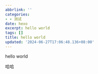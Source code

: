 ```yaml
---
abbrlink: ''
categories:
- - 测试
date: hexo
excerpt: hello world 
tags: []
title: hello world
updated: '2024-06-27T17:06:48.136+08:00'
---
```

hello world

哈哈

